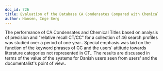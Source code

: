 ```yaml
---
doc_id: 726
title: Evaluation of the Database CA Condensates Compared with Chemical Titles
author: Hansen, Inge Berg
---
```


The performance of CA Condensates and Chemical Titles based on analysis of
precision and "relative recall CT/CC" for a collection of 46 search profiles 
was studied over a period of one year.. Special emphasis was laid on the 
function of the keyword phrases of CC and the users' attitude towards 
literature categories not represented in CT.. The results are discussed in 
terms of the value of the systems for Danish users seen from users' and the 
documentalist's point of view..